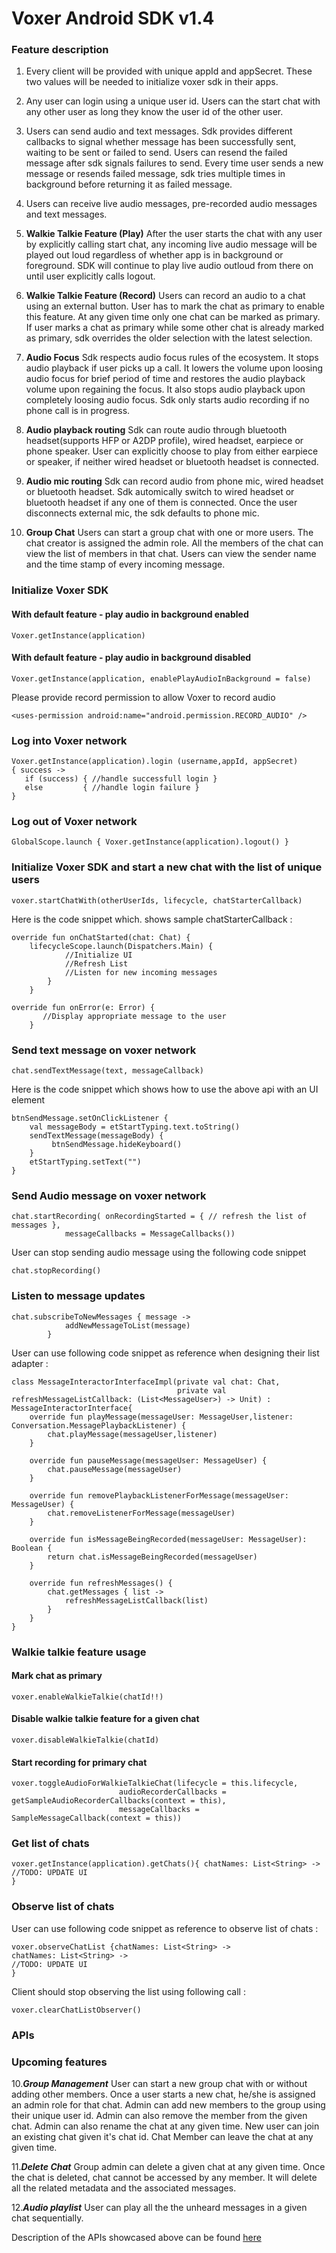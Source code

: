 # Voxer Android SDK v1.4

### Feature description

1. Every client will be provided with unique appId and appSecret. These two values will be needed to initialize voxer sdk in their apps.
2. Any user can login using a unique user id. Users can the start chat with any other user as long they know the user id of the other user.  
3. Users can send audio and text messages. Sdk provides different callbacks to signal whether message has been successfully sent, waiting to be sent or failed to send. Users can resend the failed message after sdk signals failures to send. Every time user sends a new message or resends failed message, sdk tries multiple times in background before returning it as failed message. 
4. Users can receive live audio messages, pre-recorded audio messages and text messages.
5. **Walkie Talkie Feature (Play)** After the user starts the chat with any user by explicitly calling start chat, any incoming live audio message will be played out loud regardless of whether app is in background or foreground. SDK will continue to play live audio outloud from there on until user explicitly calls logout.
6. **Walkie Talkie Feature (Record)** Users can record an audio to a chat using an external button. User has to mark the chat as primary to enable this feature. At any given time only one chat can be marked as primary. If user marks a chat as primary while some other chat is already marked as primary, sdk overrides the older selection with the latest selection. 
7. **Audio Focus** Sdk respects audio focus rules of the ecosystem. It stops audio playback if user picks up a call. It lowers the volume upon loosing audio focus for brief period of time and restores the audio playback volume upon regaining the focus. It also stops audio playback upon completely loosing audio focus. Sdk only starts audio recording if no phone call is in progress. 
8. **Audio playback routing** Sdk can route audio through bluetooth headset(supports HFP or A2DP profile), wired headset, earpiece or phone speaker. User can explicitly choose to play from either earpiece or speaker, if neither wired headset or bluetooth headset is connected.

9. **Audio mic routing** Sdk can record audio from phone mic, wired headset or bluetooth headset. Sdk automically switch to wired headset or bluetooth headset if any one of them is connected. Once the user disconnects external mic, the sdk defaults to phone mic. 

10. **Group Chat** Users can start a group chat with one or more users. The chat creator is assigned the admin role. All the members of the chat can view the list of members in that chat. Users can view the sender name and the time stamp of every incoming message.

### Initialize Voxer SDK 

#### With default feature - play audio in background enabled

```
Voxer.getInstance(application)
```

#### With default feature - play audio in background disabled

```
Voxer.getInstance(application, enablePlayAudioInBackground = false)
```


Please provide record permission to allow Voxer to record audio

```
<uses-permission android:name="android.permission.RECORD_AUDIO" />
```

### Log into Voxer network 

```
Voxer.getInstance(application).login (username,appId, appSecret) 
{ success ->
   if (success) { //handle successfull login }
   else         { //handle login failure }
}
 ```
 
 ### Log out of Voxer network
 
 ```
 GlobalScope.launch { Voxer.getInstance(application).logout() }
 
 ```

### Initialize Voxer SDK and start a new chat with the list of unique users

```
voxer.startChatWith(otherUserIds, lifecycle, chatStarterCallback)
```

Here is the code snippet which. shows sample chatStarterCallback : 

```
override fun onChatStarted(chat: Chat) {
    lifecycleScope.launch(Dispatchers.Main) {
            //Initialize UI
            //Refresh List
            //Listen for new incoming messages
        }
    }

override fun onError(e: Error) {
       //Display appropriate message to the user
    }
```
    
 
 ### Send text message on voxer network
 
 ```
 chat.sendTextMessage(text, messageCallback)
 ```
 
 Here is the code snippet which shows how to use the above api with an UI element
 
 ```
 btnSendMessage.setOnClickListener {
     val messageBody = etStartTyping.text.toString()
     sendTextMessage(messageBody) {
          btnSendMessage.hideKeyboard()
     }
     etStartTyping.setText("")
 }
 ```

### Send Audio message on voxer network

```
chat.startRecording( onRecordingStarted = { // refresh the list of messages },
            messageCallbacks = MessageCallbacks())
```

User can stop sending audio message using the following code snippet 

```
chat.stopRecording()
```

### Listen to message updates

```
chat.subscribeToNewMessages { message ->
            addNewMessageToList(message)
        }
```

User can use following code snippet as reference when designing their list adapter : 

```
class MessageInteractorInterfaceImpl(private val chat: Chat,
                                     private val refreshMessageListCallback: (List<MessageUser>) -> Unit) : MessageInteractorInterface{
    override fun playMessage(messageUser: MessageUser,listener: Conversation.MessagePlaybackListener) {
        chat.playMessage(messageUser,listener)
    }

    override fun pauseMessage(messageUser: MessageUser) {
        chat.pauseMessage(messageUser)
    }

    override fun removePlaybackListenerForMessage(messageUser: MessageUser) {
        chat.removeListenerForMessage(messageUser)
    }

    override fun isMessageBeingRecorded(messageUser: MessageUser): Boolean {
        return chat.isMessageBeingRecorded(messageUser)
    }

    override fun refreshMessages() {
        chat.getMessages { list ->
            refreshMessageListCallback(list)
        }
    }
}
```
### Walkie talkie feature usage
#### Mark chat as primary
```
voxer.enableWalkieTalkie(chatId!!)
```
#### Disable walkie talkie feature for a given chat
```
voxer.disableWalkieTalkie(chatId)
```
#### Start recording for primary chat
```
voxer.toggleAudioForWalkieTalkieChat(lifecycle = this.lifecycle,
                        audioRecorderCallbacks = getSampleAudioRecorderCallbacks(context = this),
                        messageCallbacks = SampleMessageCallback(context = this))
```

### Get list of chats
```
voxer.getInstance(application).getChats(){ chatNames: List<String> ->
//TODO: UPDATE UI
}
```

### Observe list of chats
User can use following code snippet as reference to observe list of chats : 

```
voxer.observeChatList {chatNames: List<String> ->
chatNames: List<String> ->
//TODO: UPDATE UI
}
```

Client should stop observing the list using following call : 
```
voxer.clearChatListObserver()
```

### APIs

### Upcoming features

10.***Group Management*** User can start a new group chat with or without adding other members. Once a user starts a new chat, he/she is assigned an admin role for that chat. Admin can add new members to the group using their unique user id. Admin can also remove the member from the given chat. Admin can also rename the chat at any given time. New user can join an existing chat given it's chat id. Chat Member can leave the chat at any given time.

11.***Delete Chat*** Group admin can delete a given chat at any given time. Once the chat is deleted, chat cannot be accessed by any member. It will delete all the related metadata and the associated messages. 

12.***Audio playlist*** User can play all the the unheard messages in a given chat sequentially.


Description of the  APIs showcased above can be found [here](docs/voxersdk/index.md)
